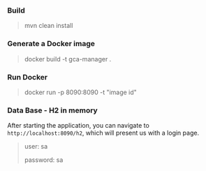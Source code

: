 ### Build
> mvn clean install

### Generate a Docker image
> docker build -t gca-manager .

### Run Docker
> docker run -p 8090:8090 -t "image id"

### Data Base - H2 in memory
After starting the application, you can navigate to `http://localhost:8090/h2`,
which will present us with a login page.
> user: sa
>
> password: sa